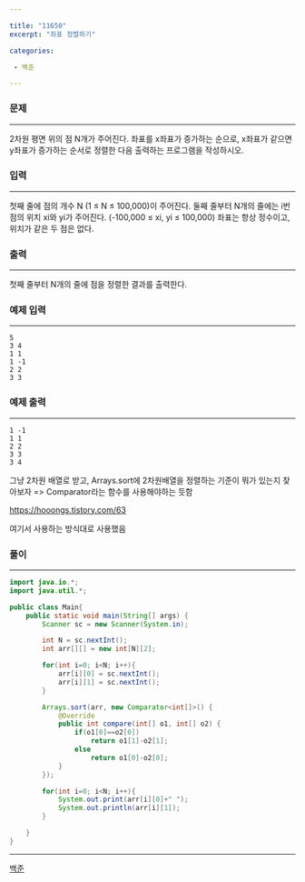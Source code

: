```yaml
---

title: "11650"
excerpt: "좌표 정렬하기"

categories:

 - 백준 

---
```


### 문제

---

2차원 평면 위의 점 N개가 주어진다. 좌표를 x좌표가 증가하는 순으로, x좌표가 같으면 y좌표가 증가하는 순서로 정렬한 다음 출력하는 프로그램을 작성하시오.



### 입력

---

첫째 줄에 점의 개수 N (1 ≤ N ≤ 100,000)이 주어진다. 둘째 줄부터 N개의 줄에는 i번점의 위치 xi와 yi가 주어진다. (-100,000 ≤ xi, yi ≤ 100,000) 좌표는 항상 정수이고, 위치가 같은 두 점은 없다.




### 출력

---

첫째 줄부터 N개의 줄에 점을 정렬한 결과를 출력한다.





### 예제 입력

---

```
5
3 4
1 1
1 -1
2 2
3 3
```



### 예제 출력

---

```
1 -1
1 1
2 2
3 3
3 4
```



그냥 2차원 배열로 받고, Arrays.sort에 2차원배열을 정렬하는 기준이 뭐가 있는지 찾아보자 => Comparator라는 함수를 사용해야하는 듯함

https://hooongs.tistory.com/63

여기서 사용하는 방식대로 사용했음



### 풀이

---

```java
import java.io.*;
import java.util.*;

public class Main{
    public static void main(String[] args) {
        Scanner sc = new Scanner(System.in);

        int N = sc.nextInt();
        int arr[][] = new int[N][2];

        for(int i=0; i<N; i++){
            arr[i][0] = sc.nextInt();
            arr[i][1] = sc.nextInt();
        }

        Arrays.sort(arr, new Comparator<int[]>() {
            @Override
            public int compare(int[] o1, int[] o2) {
                if(o1[0]==o2[0])
                    return o1[1]-o2[1];
                else
                    return o1[0]-o2[0];
            }
        });

        for(int i=0; i<N; i++){
            System.out.print(arr[i][0]+" ");
            System.out.println(arr[i][1]);
        }

    }
}
```











---

[백준](https://www.acmicpc.net/problem/11650)



